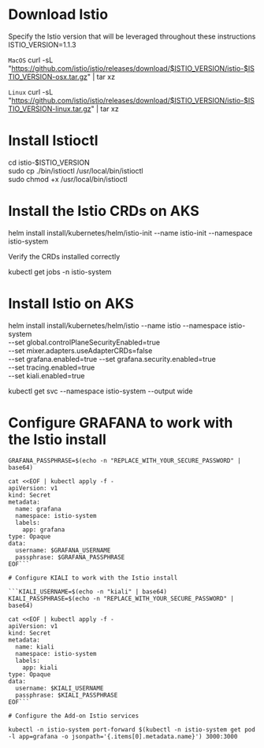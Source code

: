 # Download Istio

Specify the Istio version that will be leveraged throughout these instructions \
ISTIO_VERSION=1.1.3

```MacOS```
curl -sL "https://github.com/istio/istio/releases/download/$ISTIO_VERSION/istio-$ISTIO_VERSION-osx.tar.gz" | tar xz

```Linux```
curl -sL "https://github.com/istio/istio/releases/download/$ISTIO_VERSION/istio-$ISTIO_VERSION-linux.tar.gz" | tar xz

# Install Istioctl 

cd istio-$ISTIO_VERSION \
sudo cp ./bin/istioctl /usr/local/bin/istioctl \
sudo chmod +x /usr/local/bin/istioctl

# Install the Istio CRDs on AKS
helm install install/kubernetes/helm/istio-init --name istio-init --namespace istio-system

Verify the CRDs installed correctly

kubectl get jobs -n istio-system

# Install Istio on AKS

helm install install/kubernetes/helm/istio --name istio --namespace istio-system \
  --set global.controlPlaneSecurityEnabled=true \
  --set mixer.adapters.useAdapterCRDs=false \
  --set grafana.enabled=true --set grafana.security.enabled=true \
  --set tracing.enabled=true \
  --set kiali.enabled=true


kubectl get svc --namespace istio-system --output wide

# Configure GRAFANA to work with the Istio install


```GRAFANA_USERNAME=$(echo -n "grafana" | base64)
GRAFANA_PASSPHRASE=$(echo -n "REPLACE_WITH_YOUR_SECURE_PASSWORD" | base64)

cat <<EOF | kubectl apply -f -
apiVersion: v1
kind: Secret
metadata:
  name: grafana
  namespace: istio-system
  labels:
    app: grafana
type: Opaque
data:
  username: $GRAFANA_USERNAME
  passphrase: $GRAFANA_PASSPHRASE
EOF```

# Configure KIALI to work with the Istio install

```KIALI_USERNAME=$(echo -n "kiali" | base64)
KIALI_PASSPHRASE=$(echo -n "REPLACE_WITH_YOUR_SECURE_PASSWORD" | base64)

cat <<EOF | kubectl apply -f -
apiVersion: v1
kind: Secret
metadata:
  name: kiali
  namespace: istio-system
  labels:
    app: kiali
type: Opaque
data:
  username: $KIALI_USERNAME
  passphrase: $KIALI_PASSPHRASE
EOF```

# Configure the Add-on Istio services

kubectl -n istio-system port-forward $(kubectl -n istio-system get pod -l app=grafana -o jsonpath='{.items[0].metadata.name}') 3000:3000





